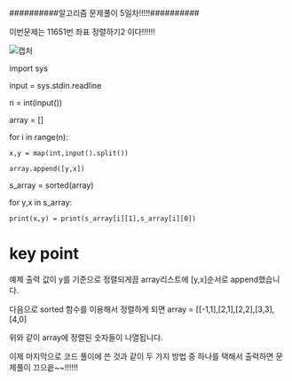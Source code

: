 ##########알고리즘 문제풀이 5일차!!!!!##########


이번문제는 11651번 좌표 정렬하기2 이다!!!!!!

![캡처](https://user-images.githubusercontent.com/85468215/122577338-a0b33f80-d08d-11eb-8c3d-e0df51ce487a.PNG)


import sys

input = sys.stdin.readline

n = int(input())

array = []

for i in range(n):
    
    x,y = map(int,input().split())
    
    array.append([y,x])

s_array = sorted(array)

for y,x in s_array:
    
    print(x,y) = print(s_array[i][1],s_array[i][0])

# key point
예제 출력 값이 y를 기준으로 정렬되게끔 array리스트에 [y,x]순서로 append했습니다.

다음으로 sorted 함수를 이용해서 정렬하게 되면 array = [[-1,1],[2,1],[2,2],[3,3],[4,0]

위와 같이 array에 정렬된 숫자들이 나열됩니다.

이제 마지막으로 코드 풀이에 쓴 것과 같이 두 가지 방법 중 하나를 택해서 출력하면 문제풀이 끄으읕~~!!!!!!

